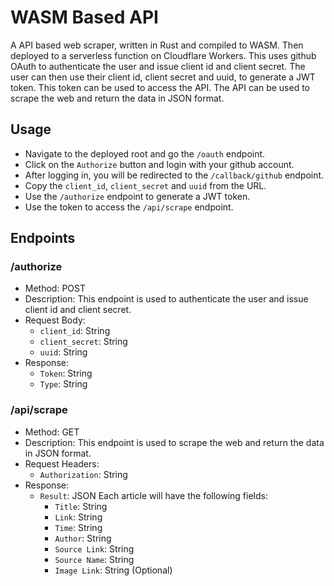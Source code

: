# WASM Based API

A API based web scraper, written in Rust and compiled to WASM. Then deployed to a serverless function on Cloudflare Workers. This uses github OAuth to authenticate the user and issue client id and client secret.
The user can then use their client id, client secret and uuid, to generate a JWT token. This token can be used to access the API. The API can be used to scrape the web and return the data in JSON format.

## Usage
- Navigate to the deployed root and go the `/oauth` endpoint.
- Click on the `Authorize` button and login with your github account.
- After logging in, you will be redirected to the `/callback/github` endpoint.
- Copy the `client_id`, `client_secret` and `uuid` from the URL.
- Use the `/authorize` endpoint to generate a JWT token.
- Use the token to access the `/api/scrape` endpoint.

## Endpoints

### /authorize
- Method: POST
- Description: This endpoint is used to authenticate the user and issue client id and client secret.
- Request Body:
  - `client_id`: String
  - `client_secret`: String
  - `uuid`: String
- Response:
    - `Token`: String
    - `Type`: String

### /api/scrape
- Method: GET
- Description: This endpoint is used to scrape the web and return the data in JSON format.
- Request Headers:
  - `Authorization`: String
- Response:
  - `Result`: JSON
  Each article will have the following fields:
    - `Title`: String
    - `Link`: String
    - `Time`: String
    - `Author`: String
    - `Source Link`: String
    - `Source Name`: String
    - `Image Link`: String (Optional)
